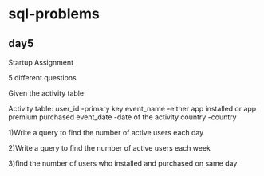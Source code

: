 # sql-problems
## day5


Startup Assignment

5 different questions 

Given the activity table

Activity table:
      user_id     -primary key
      event_name  -either app installed or app premium purchased
      event_date  -date of the activity
      country     -country

1)Write a query to find the number of active users each day

2)Write a query to find the number of active users each week

3)find the number of users who installed and purchased on same day